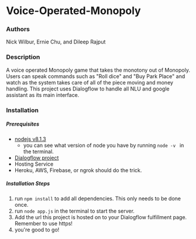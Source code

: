 # Voice-Operated-Monopoly

### Authors
Nick Wilbur, Ernie Chu, and Dileep Rajput

### Description
A voice operated Monopoly game that takes the monotony out of Monopoly. Users can speak commands such as "Roll dice" and "Buy Park Place" and watch as the system takes care of all of the piece moving and money handling. This project uses Dialogflow to handle all NLU and google assistant as its main interface.

### Installation

##### Prerequisites

 * [nodejs v8.1.3](https://nodejs.org/en/download/)
 	* you can see what version of node you have by running `node -v ` in the terminal.
 * [Dialogflow project](https://dialogflow.com/)
 * Hosting Service
 * Heroku, AWS, Firebase, or ngrok should do the trick.

##### Installation Steps

1. run `npm install` to add all dependencies. This only needs to be done once.
2. run `node app.js` in the terminal to start the server.
3. Add the url this project is hosted on to your Dialogflow fulfillment page. Remember to use https!
4. you're good to go!
